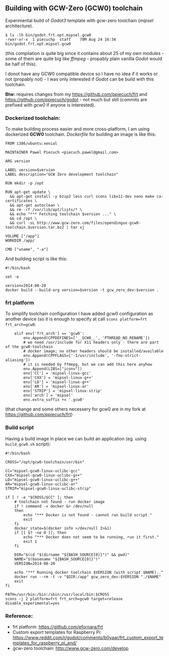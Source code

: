 ## Building with GCW-Zero (GCW0) toolchain

Experimental build of _Godot3_ template with gcw-zero toolchain (_mipsel_ architecture).

```
$ ls -lh bin/godot.frt.opt.mipsel.gcw0
-rwxr-xr-x  1 piecuchp  staff    70M Aug 24 16:34 bin/godot.frt.opt.mipsel.gcw0
```

(this compilation is quite big since it contains about 25 of my own modules - some of them are quite big like _ffmpeg_ - propably plain vanilla _Godot_ would be half of this).

I donot have any GCW0 compatible device so I have no idea if it works or not (propably _not_) - I was only interested if _Godot_ can be build with this toolchain.

__Btw:__ requires changes from my https://github.com/ppiecuch/frt and https://github.com/ppiecuch/godot - not much but still (commits are prefixed with _gcw0_ if anyone is interested).

### Dockerized toolchain:

To make building process easier and more cross-platform, I am using dockerized __GCW0__ toolchain. _Dockerfile_ for building an image is like this:

```
FROM i386/ubuntu:xenial

MAINTAINER Pawel Piecuch <piecuch.pawel@gmail.com>

ARG version

LABEL version=$version
LABEL description="GCW Zero development toolchain"

RUN mkdir -p /opt

RUN apt-get update \
  && apt-get install -y bzip2 less curl scons libx11-dev nano make ca-certificates \
  && apt-get autoclean \
  && rm -rf /var/lib/apt/lists/* \
  && echo "*** Fetching toolchain $version ..." \
  && cd /opt \
  && curl -sL http://www.gcw-zero.com/files/opendingux-gcw0-toolchain.$version.tar.bz2 | tar xj

VOLUME ["/app"]
WORKDIR /app/

CMD ["uname", "-a"]
```

And building script is like this:

```
#!/bin/bash

set -e

version=2014-08-20
docker build --build-arg version=$version -t gcw_zero_dev:$version .
```

### frt platform

To simplify toolchain configuration I have added gcw0 configuration as another device (so it is enough to specify at call ```scons platform=frt frt_arch=gcw0```:

```
	elif env['frt_arch'] == 'gcw0':
		env.Append(CPPDEFINES=['__GCW0__', 'PTHREAD_NO_RENAME'])
		# we need /usr/include for X11 headers only - there are part of the gcw0-toolchain
		# docker image; no other headers should be installed/available
		env.Append(CPPFLAGS=['-I/usr/include', '-fno-strict-aliasing'])
		# it is needed by ffmepg, but we can add this here anyhow
		env.Append(LIBS=["iconv"])
		env['CC'] = 'mipsel-linux-gcc'
		env['CXX'] = 'mipsel-linux-g++'
		env['LD'] = 'mipsel-linux-g++'
		env['AR'] = 'mipsel-linux-ar'
		env['STRIP'] = 'mipsel-linux-strip'
		env['arch'] = 'mipsel'
		env.extra_suffix += '.gcw0'
```

(that change and some others necessery for gcw0 are in my fork at https://github.com/ppiecuch/frt)

### Build script

Having a build image in place we can build an application (eg. using ```build_gcw0.sh``` script):

```
#!/bin/bash

CROSS="/opt/gcw0-toolchain/usr/bin"

CC="mipsel-gcw0-linux-uclibc-gcc"
CXX="mipsel-gcw0-linux-uclibc-g++"
LD="mipsel-gcw0-linux-uclibc-g++"
AR="mipsel-gcw0-linux-uclibc-ar"
STRIP="mipsel-gcw0-linux-uclibc-strip"

if [ ! -e "$CROSS/$CC" ]; then
	# toolchain not found - run docker image
	if ! command -v docker &> /dev/null
	then
		echo "*** Docker is not found - cannot run build script."
		exit
	fi
	docker_state=$(docker info >/dev/null 2>&1)
	if [[ $? -ne 0 ]]; then
		echo "*** Docker does not seem to be running, run it first."
		exit 1
	fi

	DIR="$(cd "$(dirname "${BASH_SOURCE[0]}")" && pwd)"
	NAME="$(basename "${BASH_SOURCE[0]}")"
	VERSION=2014-08-20

	echo "*** Running docker toolchain $VERSION (with script $NAME).."
	docker run --rm -t -v "$DIR:/app" gcw_zero_dev:$VERSION "./$NAME"
	exit
fi

PATH=/usr/bin:/bin:/sbin:/usr/local/bin:$CROSS
scons -j 2 platform=frt frt_arch=gcw0 target=release disable_experimental=yes
```

### Reference:

 - frt platform: https://github.com/efornara/frt
 - Custom export templates for Raspberry Pi: https://www.reddit.com/r/godot/comments/b0yaar/frt_custom_export_templates_for_raspberry_pi_and/
 - gcw-zero toolchain: http://www.gcw-zero.com/develop
